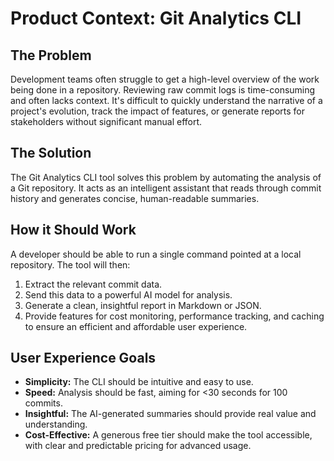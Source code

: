 # Product Context: Git Analytics CLI

## The Problem

Development teams often struggle to get a high-level overview of the work being done in a repository. Reviewing raw commit logs is time-consuming and often lacks context. It's difficult to quickly understand the narrative of a project's evolution, track the impact of features, or generate reports for stakeholders without significant manual effort.

## The Solution

The Git Analytics CLI tool solves this problem by automating the analysis of a Git repository. It acts as an intelligent assistant that reads through commit history and generates concise, human-readable summaries.

## How it Should Work

A developer should be able to run a single command pointed at a local repository. The tool will then:
1.  Extract the relevant commit data.
2.  Send this data to a powerful AI model for analysis.
3.  Generate a clean, insightful report in Markdown or JSON.
4.  Provide features for cost monitoring, performance tracking, and caching to ensure an efficient and affordable user experience.

## User Experience Goals

- **Simplicity:** The CLI should be intuitive and easy to use.
- **Speed:** Analysis should be fast, aiming for <30 seconds for 100 commits.
- **Insightful:** The AI-generated summaries should provide real value and understanding.
- **Cost-Effective:** A generous free tier should make the tool accessible, with clear and predictable pricing for advanced usage.
